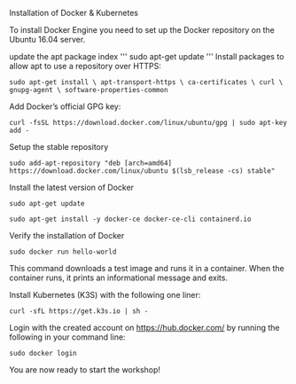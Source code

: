 Installation of Docker & Kubernetes 

To install Docker Engine you need to set up the Docker repository on the Ubuntu 16.04 server. 

update the apt package index 
'''
sudo apt-get update 
'''
Install packages to allow apt to use a repository over HTTPS: 
```
sudo apt-get install \ apt-transport-https \ ca-certificates \ curl \ gnupg-agent \ software-properties-common 
```
Add Docker’s official GPG key: 
```
curl -fsSL https://download.docker.com/linux/ubuntu/gpg | sudo apt-key add - 
```
Setup the stable repository 
```
sudo add-apt-repository "deb [arch=amd64] https://download.docker.com/linux/ubuntu $(lsb_release -cs) stable" 
```
Install the latest version of Docker 
```
sudo apt-get update 

sudo apt-get install -y docker-ce docker-ce-cli containerd.io 
```
Verify the installation of Docker 
```
sudo docker run hello-world 
```
This command downloads a test image and runs it in a container. When the container runs, it prints an informational message and exits. 

Install Kubernetes (K3S) with the following one liner: 
```
curl -sfL https://get.k3s.io | sh - 
```
Login with the created account on https://hub.docker.com/ by running the following in your command line: 
```
sudo docker login 
```
You are now ready to start the workshop! 
